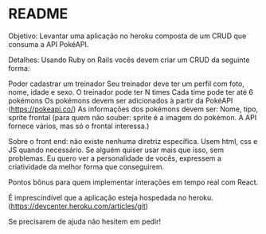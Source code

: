 # README

Objetivo: Levantar uma aplicação no heroku composta de um CRUD que consuma a API PokéAPI.

Detalhes: Usando Ruby on Rails vocês devem criar um CRUD da seguinte forma:


Poder cadastrar um treinador
Seu treinador deve ter um perfil com foto, nome, idade e sexo.
O treinador pode ter N times
Cada time pode ter até 6 pokémons
Os pokémons devem ser adicionados à partir da PokéAPI (https://pokeapi.co/)
As informações dos pokémons devem ser: Nome, tipo, sprite frontal (para quem não souber: sprite é a imagem do pokémon. A API fornece vários, mas só o frontal interessa.)

Sobre o front end: não existe nenhuma diretriz específica. Usem html, css e JS quando necessário. Se alguém quiser usar mais que isso, sem problemas. Eu quero ver a personalidade de vocês, expressem a criatividade da melhor forma que conseguirem.

Pontos bônus para quem implementar interações em tempo real com React.

É imprescindível que a aplicação esteja hospedada no heroku. (https://devcenter.heroku.com/articles/git)

Se precisarem de ajuda não hesitem em pedir!
